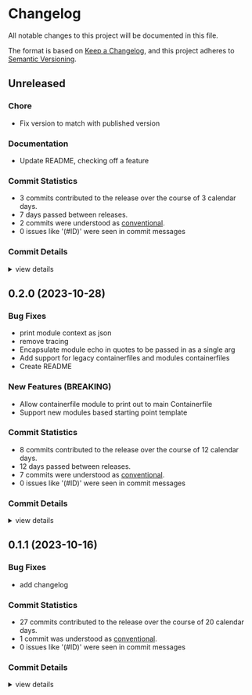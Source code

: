 # Changelog

All notable changes to this project will be documented in this file.

The format is based on [Keep a Changelog](https://keepachangelog.com/en/1.0.0/),
and this project adheres to [Semantic Versioning](https://semver.org/spec/v2.0.0.html).

## Unreleased

### Chore

 - <csr-id-603a3335f9cd97a1905dae6c909f95bcff051686/> Fix version to match with published version

### Documentation

 - <csr-id-33bee78acfd25b89599b5e26646c9faeaf1576f8/> Update README, checking off a feature

### Commit Statistics

<csr-read-only-do-not-edit/>

 - 3 commits contributed to the release over the course of 3 calendar days.
 - 7 days passed between releases.
 - 2 commits were understood as [conventional](https://www.conventionalcommits.org).
 - 0 issues like '(#ID)' were seen in commit messages

### Commit Details

<csr-read-only-do-not-edit/>

<details><summary>view details</summary>

 * **Uncategorized**
    - Fix version to match with published version (603a333)
    - Update README, checking off a feature (33bee78)
    - Comment out config for now (5968065)
</details>

## 0.2.0 (2023-10-28)

### Bug Fixes

 - <csr-id-c6f2e5b18de8a85e482583fed075fb25818d7f34/> print module context as json
 - <csr-id-52936fffb195b837c9e93be4a99f9964fadae1e4/> remove tracing
 - <csr-id-f2ab9bfd4aeb98709a8fc8aaed7b535c3010a4ad/> Encapsulate module echo in quotes to be passed in as a single arg
 - <csr-id-b1b2b0b2ac2be3655066317246486bc337f38ad4/> Add support for legacy containerfiles and modules containerfiles
 - <csr-id-731e1d75671ebc764dbfa052c72b0df3fbd1141a/> Create README

### New Features (BREAKING)

 - <csr-id-9564ca0af36cb9ba26ba6c158dd1e24db90deee5/> Allow containerfile module to print out to main Containerfile
 - <csr-id-85aadf73e520b5f0c14c2e98093745c45a52b0c1/> Support new modules based starting point template

### Commit Statistics

<csr-read-only-do-not-edit/>

 - 8 commits contributed to the release over the course of 12 calendar days.
 - 12 days passed between releases.
 - 7 commits were understood as [conventional](https://www.conventionalcommits.org).
 - 0 issues like '(#ID)' were seen in commit messages

### Commit Details

<csr-read-only-do-not-edit/>

<details><summary>view details</summary>

 * **Uncategorized**
    - Release ublue-rs v0.2.0 (6b0f684)
    - Print module context as json (c6f2e5b)
    - Allow containerfile module to print out to main Containerfile (9564ca0)
    - Remove tracing (52936ff)
    - Encapsulate module echo in quotes to be passed in as a single arg (f2ab9bf)
    - Add support for legacy containerfiles and modules containerfiles (b1b2b0b)
    - Support new modules based starting point template (85aadf7)
    - Create README (731e1d7)
</details>

## 0.1.1 (2023-10-16)

### Bug Fixes

 - <csr-id-b39fb4cf1f19fee8ddd183a2401fe88143cf4dd7/> add changelog

### Commit Statistics

<csr-read-only-do-not-edit/>

 - 27 commits contributed to the release over the course of 20 calendar days.
 - 1 commit was understood as [conventional](https://www.conventionalcommits.org).
 - 0 issues like '(#ID)' were seen in commit messages

### Commit Details

<csr-read-only-do-not-edit/>

<details><summary>view details</summary>

 * **Uncategorized**
    - Release ublue-rs v0.1.1 (0e4036b)
    - Release ublue-rs v0.1.1 (5d3756b)
    - Add changelog (b39fb4c)
    - Revert back to published version number (acc29d6)
    - Ignore the .sccache dir just in case (c6a339c)
    - Remove license-file prop (89acdbc)
    - Include the cargo build pipeline (7f89c4e)
    - Add features section (5c503ef)
    - Put init and build behind feature flags (073ad4c)
    - Make changes to exclude and license (90bab6c)
    - Start work on pipeline (21beccd)
    - Start work on init command (564ea91)
    - Don't specify specific include (bc4557a)
    - Set bin (6b6578b)
    - Remove default-run (fcf653d)
    - Update Cargo.toml in order to publish (6753ab5)
    - Fix recipe and templates (8668a7a)
    - Fix template (c415f6a)
    - Clean up the code a bit (bd04489)
    - Create autorun script capabilities (2cd8878)
    - Add LICENSE (a28f0af)
    - Allow for custom Containerfile adding (69effba)
    - Get cli in basic working order (bd6fabd)
    - Able to generate a Containerfile (e42cda0)
    - Making some progress (5361b36)
    - Create templates, serialization structs, and cli arg parsing (783c53e)
    - Initial commit (6a7cadd)
</details>

